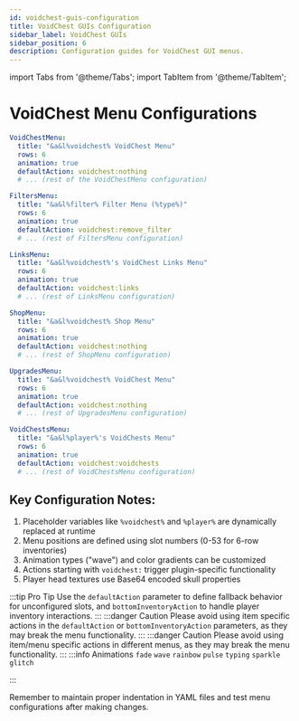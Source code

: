 ```yaml
---
id: voidchest-guis-configuration
title: VoidChest GUIs Configuration
sidebar_label: VoidChest GUIs
sidebar_position: 6
description: Configuration guides for VoidChest GUI menus.
---
```


import Tabs from '@theme/Tabs';
import TabItem from '@theme/TabItem';

# VoidChest Menu Configurations

<Tabs>
<TabItem value="voidchest-menu" label="VoidChest Menu">

```yaml title="gui/type/<voidchest_type>.yml"
VoidChestMenu:
  title: "&a&l%voidchest% VoidChest Menu"
  rows: 6
  animation: true
  defaultAction: voidchest:nothing
  # ... (rest of the VoidChestMenu configuration)
```

</TabItem>

<TabItem value="filters-menu" label="Filters Menu">

```yaml title="gui/filters.yml"
FiltersMenu:
  title: "&a&l%filter% Filter Menu (%type%)"
  rows: 6
  animation: true
  defaultAction: voidchest:remove_filter
  # ... (rest of FiltersMenu configuration)
```

</TabItem>

<TabItem value="links-menu" label="Links Menu">

```yaml title="gui/links.yml"
LinksMenu:
  title: "&a&l%voidchest%'s VoidChest Links Menu"
  rows: 6
  animation: true
  defaultAction: voidchest:links
  # ... (rest of LinksMenu configuration)
```

</TabItem>

<TabItem value="shop-menu" label="Shop Menu">

```yaml title="gui/shop.yml"
ShopMenu:
  title: "&a&l%voidchest% Shop Menu"
  rows: 6
  animation: true
  defaultAction: voidchest:nothing
  # ... (rest of ShopMenu configuration)
```

</TabItem>

<TabItem value="upgrades-menu" label="Upgrades Menu">

```yaml title="gui/upgrades.yml"
UpgradesMenu:
  title: "&a&l%voidchest% VoidChest Menu"
  rows: 6
  animation: true
  defaultAction: voidchest:nothing
  # ... (rest of UpgradesMenu configuration)
```

</TabItem>

<TabItem value="voidchests-menu" label="VoidChests Menu">

```yaml title="gui/voidchests.yml"
VoidChestsMenu:
  title: "&a&l%player%'s VoidChests Menu"
  rows: 6
  animation: true
  defaultAction: voidchest:voidchests
  # ... (rest of VoidChestsMenu configuration)
```

</TabItem>
</Tabs>

## Key Configuration Notes:
1. Placeholder variables like `%voidchest%` and `%player%` are dynamically replaced at runtime
2. Menu positions are defined using slot numbers (0-53 for 6-row inventories)
3. Animation types ("wave") and color gradients can be customized
4. Actions starting with `voidchest:` trigger plugin-specific functionality
5. Player head textures use Base64 encoded skull properties

:::tip Pro Tip
Use the `defaultAction` parameter to define fallback behavior for unconfigured slots, and `bottomInventoryAction` to handle player inventory interactions.
:::
:::danger Caution
Please avoid using item specific actions in the `defaultAction` or `bottomInventoryAction` parameters, as they may break the menu functionality.
:::
:::danger Caution
Please avoid using item/menu specific actions in different menus, as they may break the menu functionality.
:::
:::info Animations
`fade`
`wave`
`rainbow`
`pulse`
`typing`
`sparkle`
`glitch`

:::

Remember to maintain proper indentation in YAML files and test menu configurations after making changes.